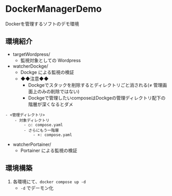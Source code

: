 # DockerManagerDemo
Dockerを管理するソフトのデモ環境

## 環境紹介

- targetWordpress/
    - 監視対象としての Wordpress
- watcherDockge/
    - Dockge による監視の検証
    - ◆◆注意◆◆
        - Dockgeでスタックを削除するとディレクトリごと消される(≠ 管理画面上のみの削除ではない)
        - Dockgeで管理したいcomposeはDockgeの管理ディレクトリ配下の階層が深くなるとダメ
```
- <管理ディレクトリ>
    - 対象ディレクトリ
        - ○: compose.yaml
        - さらにもう一階層
            - ×: compose.yaml
```
- watcherPortainer/
    - Portainer による監視の検証

## 環境構築

1. 各環境にて、`docker compose up -d`
    - `-d` でデーモン化

